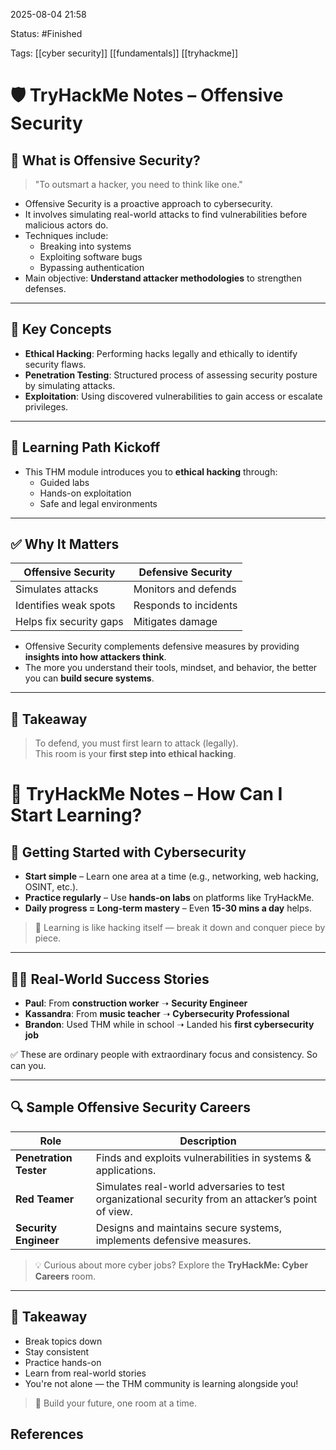 2025-08-04 21:58

Status: #Finished 

Tags: [[cyber security]] [[fundamentals]] [[tryhackme]] 


# 🛡️ TryHackMe Notes – Offensive Security

## 📌 What is Offensive Security?

> "To outsmart a hacker, you need to think like one."

- Offensive Security is a proactive approach to cybersecurity.
- It involves simulating real-world attacks to find vulnerabilities before malicious actors do.
- Techniques include:
  - Breaking into systems
  - Exploiting software bugs
  - Bypassing authentication
- Main objective: **Understand attacker methodologies** to strengthen defenses.

---

## 🎯 Key Concepts

- **Ethical Hacking**: Performing hacks legally and ethically to identify security flaws.
- **Penetration Testing**: Structured process of assessing security posture by simulating attacks.
- **Exploitation**: Using discovered vulnerabilities to gain access or escalate privileges.

---

## 🧭 Learning Path Kickoff

- This THM module introduces you to **ethical hacking** through:
  - Guided labs
  - Hands-on exploitation
  - Safe and legal environments

---

## ✅ Why It Matters

| Offensive Security | Defensive Security |
|--------------------|--------------------|
| Simulates attacks  | Monitors and defends |
| Identifies weak spots | Responds to incidents |
| Helps fix security gaps | Mitigates damage |

- Offensive Security complements defensive measures by providing **insights into how attackers think**.
- The more you understand their tools, mindset, and behavior, the better you can **build secure systems**.

---

## 🧠 Takeaway

> To defend, you must first learn to attack (legally).  
This room is your **first step into ethical hacking**.


# 🚀 TryHackMe Notes – How Can I Start Learning?

## 📌 Getting Started with Cybersecurity

- **Start simple** – Learn one area at a time (e.g., networking, web hacking, OSINT, etc.).
- **Practice regularly** – Use **hands-on labs** on platforms like TryHackMe.
- **Daily progress = Long-term mastery** – Even **15-30 mins a day** helps.

> 🧠 Learning is like hacking itself — break it down and conquer piece by piece.

---

## 🧑‍💻 Real-World Success Stories

- **Paul**: From **construction worker** ➝ **Security Engineer**
- **Kassandra**: From **music teacher** ➝ **Cybersecurity Professional**
- **Brandon**: Used THM while in school ➝ Landed his **first cybersecurity job**

✅ These are ordinary people with extraordinary focus and consistency. So can you.

---

## 🔍 Sample Offensive Security Careers

| Role | Description |
|------|-------------|
| **Penetration Tester** | Finds and exploits vulnerabilities in systems & applications. |
| **Red Teamer** | Simulates real-world adversaries to test organizational security from an attacker’s point of view. |
| **Security Engineer** | Designs and maintains secure systems, implements defensive measures. |

> 💡 Curious about more cyber jobs? Explore the **TryHackMe: Cyber Careers** room.

---

## 🔑 Takeaway

- Break topics down
- Stay consistent
- Practice hands-on
- Learn from real-world stories
- You're not alone — the THM community is learning alongside you!

> 🎯 Build your future, one room at a time.



## References



